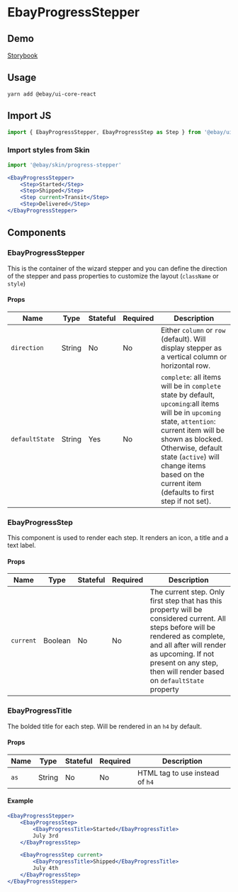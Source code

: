 # EbayProgressStepper

## Demo
[Storybook](https://opensource.ebay.com/ebayui-core-react/main/?path=/story/progress-ebay-progress-stepper--default)

## Usage

```
yarn add @ebay/ui-core-react
```

## Import JS

```jsx harmony
import { EbayProgressStepper, EbayProgressStep as Step } from '@ebay/ui-core-react/ebay-progress-stepper'
```

### Import styles from Skin

```jsx
import '@ebay/skin/progress-stepper'
```

```jsx
<EbayProgressStepper>
    <Step>Started</Step>
    <Step>Shipped</Step>
    <Step current>Transit</Step>
    <Step>Delivered</Step>
</EbayProgressStepper>
```

## Components

### EbayProgressStepper

This is the container of the wizard stepper and you can define the direction of the stepper and pass properties to
customize the layout (`className` or `style`)

#### Props

Name | Type | Stateful | Required | Description
--- | --- | --- | --- | ---
`direction` | String | No | No | Either `column` or `row` (default). Will display stepper as a vertical column or horizontal row.
`defaultState` | String | Yes | No | `complete`: all items will be in `complete` state by default, `upcoming`:all items will be in `upcoming` state, `attention`: current item will be shown as blocked. Otherwise, default state (`active`) will change items based on the current item (defaults to first step if not set).

### EbayProgressStep

This component is used to render each step. It renders an icon, a title and a text label.

#### Props

Name | Type | Stateful | Required | Description
--- | --- | --- | --- | ---
`current` | Boolean | No | No | The current step. Only first step that has this property will be considered current. All steps before will be rendered as complete, and all after will render as upcoming. If not present on any step, then will render based on `defaultState` property

### EbayProgressTitle

The bolded title for each step. Will be rendered in an `h4` by default.

#### Props

Name | Type | Stateful | Required | Description
--- | --- | --- | --- | ---
`as` | String | No | No | HTML tag to use instead of `h4`

#### Example

```jsx
<EbayProgressStepper>
    <EbayProgressStep>
        <EbayProgressTitle>Started</EbayProgressTitle>
        July 3rd
    </EbayProgressStep>

    <EbayProgressStep current>
        <EbayProgressTitle>Shipped</EbayProgressTitle>
        July 4th
    </EbayProgressStep>
</EbayProgressStepper>
```
